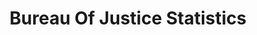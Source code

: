 ---
# This topic lives at
# https://digital.gov/topics/bureau-of-justice-statistics

# Topic Title
title: "Bureau Of Justice Statistics"

# description — keep it short and clear
summary: ""

# Weight
weight: 1

# For more information on managing topics,
# see https://github.com/GSA/digitalgov.gov/wiki/topics
---
